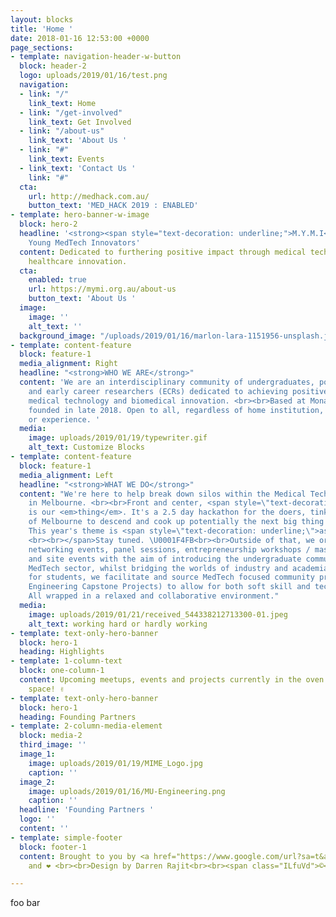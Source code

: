 ```yaml
---
layout: blocks
title: 'Home '
date: 2018-01-16 12:53:00 +0000
page_sections:
- template: navigation-header-w-button
  block: header-2
  logo: uploads/2019/01/16/test.png
  navigation:
  - link: "/"
    link_text: Home
  - link: "/get-involved"
    link_text: Get Involved
  - link: "/about-us"
    link_text: 'About Us '
  - link: "#"
    link_text: Events
  - link_text: 'Contact Us '
    link: "#"
  cta:
    url: http://medhack.com.au/
    button_text: 'MED_HACK 2019 : ENABLED'
- template: hero-banner-w-image
  block: hero-2
  headline: '<strong><span style="text-decoration: underline;">M.Y.M.I</span></strong><br>Monash
    Young MedTech Innovators'
  content: Dedicated to furthering positive impact through medical technology and
    healthcare innovation.
  cta:
    enabled: true
    url: https://mymi.org.au/about-us
    button_text: 'About Us '
  image:
    image: ''
    alt_text: ''
  background_image: "/uploads/2019/01/16/marlon-lara-1151956-unsplash.jpg"
- template: content-feature
  block: feature-1
  media_alignment: Right
  headline: "<strong>WHO WE ARE</strong>"
  content: 'We are an interdisciplinary community of undergraduates, postgraduates
    and early career researchers (ECRs) dedicated to achieving positive impact through
    medical technology and biomedical innovation. <br><br>Based at Monash University,
    founded in late 2018. Open to all, regardless of home institution, discipline
    or experience. '
  media:
    image: uploads/2019/01/19/typewriter.gif
    alt_text: Customize Blocks
- template: content-feature
  block: feature-1
  media_alignment: Left
  headline: "<strong>WHAT WE DO</strong>"
  content: "We're here to help break down silos within the Medical Technology sector
    in Melbourne. <br><br>Front and center, <span style=\"text-decoration: underline;\">MEDHACK</span>
    is our <em>thing</em>. It's a 2.5 day hackathon for the doers, tinkerers, dreamers
    of Melbourne to descend and cook up potentially the next big thing in MedTech.
    This year's theme is <span style=\"text-decoration: underline;\">assistive technology.
    <br><br></span>Stay tuned. \U0001F4FB<br><br>Outside of that, we organize meetups,
    networking events, panel sessions, entrepreneurship workshops / masterclasses,
    and site events with the aim of introducing the undergraduate community to the
    MedTech sector, whilst bridging the worlds of industry and academia.<br><br>Additionally
    for students, we facilitate and source MedTech focused community projects (and
    Engineering Capstone Projects) to allow for both soft skill and technical up-skilling.
    All wrapped in a relaxed and collaborative environment."
  media:
    image: uploads/2019/01/21/received_544338212713300-01.jpeg
    alt_text: working hard or hardly working
- template: text-only-hero-banner
  block: hero-1
  heading: Highlights
- template: 1-column-text
  block: one-column-1
  content: Upcoming meetups, events and projects currently in the oven. Watch this
    space! ✌️
- template: text-only-hero-banner
  block: hero-1
  heading: Founding Partners
- template: 2-column-media-element
  block: media-2
  third_image: ''
  image_1:
    image: uploads/2019/01/19/MIME_Logo.jpg
    caption: ''
  image_2:
    image: uploads/2019/01/16/MU-Engineering.png
    caption: ''
  headline: 'Founding Partners '
  logo: ''
  content: ''
- template: simple-footer
  block: footer-1
  content: Brought to you by <a href="https://www.google.com/url?sa=t&amp;rct=j&amp;q=&amp;esrc=s&amp;source=web&amp;cd=1&amp;ved=2ahUKEwin6oDO6_jfAhU5JrkGHTYaBOIQFjAAegQIWxAB&amp;url=https%3A%2F%2Femojipedia.org%2Fhot-beverage%2F&amp;usg=AOvVaw0KJlePCXwWJuOaMjwfX5yf">☕</a>
    and ❤️ <br><br>Design by Darren Rajit<br><br><span class="ILfuVd">©</span>  MYMI

---
```

foo bar